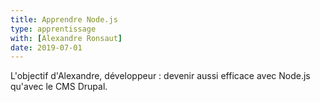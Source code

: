 ```yaml
---
title: Apprendre Node.js
type: apprentissage
with: [Alexandre Ronsaut]
date: 2019-07-01
---
```


L'objectif d'Alexandre, développeur : devenir aussi efficace avec Node.js
qu'avec le CMS Drupal.

<!--more-->
